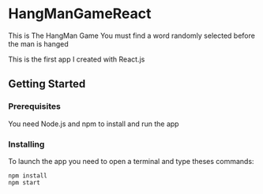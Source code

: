 # HangManGameReact

This is The HangMan Game
You must find a word randomly selected before the man is hanged

This is the first app I created with React.js

## Getting Started

### Prerequisites

You need Node.js and npm to install and run the app

### Installing

To launch the app you need to open a terminal and type theses commands:

```
npm install
npm start
```
